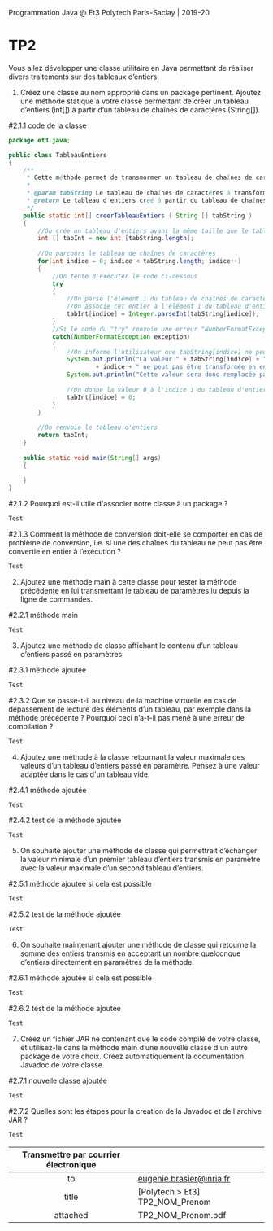Programmation Java @ Et3
Polytech Paris-Saclay | 2019-20

# TP2 

Vous allez développer une classe utilitaire en Java permettant de réaliser divers traitements sur des tableaux d’entiers.

1. Créez une classe au nom approprié dans un package pertinent. Ajoutez une méthode statique à votre classe permettant de créer un tableau d’entiers (int[]) à partir d’un tableau de chaı̂nes de caractères (String[]).

#2.1.1 code de la classe

```Java
package et3.java;

public class TableauEntiers
{
	/**
	 * Cette méthode permet de transmormer un tableau de chaînes de caractères en tableau d'entiers
	 * 
	 * @param tabString Le tableau de chaînes de caractères à transformer
	 * @return Le tableau d'entiers créé à partir du tableau de chaînes de caractères
	 */
	public static int[] creerTableauEntiers ( String [] tabString )
	{
		//On crée un tableau d'entiers ayant la même taille que le tableau de chaînes de caractères
		int [] tabInt = new int [tabString.length];
		
		//On parcours le tableau de chaînes de caractères
		for(int indice = 0; indice < tabString.length; indice++)
		{
			//On tente d'éxécuter le code ci-dessous
			try
			{
				//On parse l'élément i du tableau de chaînes de caractère en entier
				//On associe cet entier à l'élément i du tableau d'entiers
				tabInt[indice] = Integer.parseInt(tabString[indice]);
			}
			//Si le code du "try" renvoie une erreur "NumberFormatException", on execute le code ci-dessous
			catch(NumberFormatException exception)
			{
				//On informe l'utilisateur que tabString[indice] ne peut pas être transformé en entier
				System.out.println("La valeur " + tabString[indice] + " d'indice " 
						+ indice + " ne peut pas être transformée en entier.");
				System.out.println("Cette valeur sera donc remplacée par 0 dans le tableau.");
				
				//On donne la valeur 0 à l'indice i du tableau d'entier
				tabInt[indice] = 0;
			}
		}
		
		//On renvoie le tableau d'entiers
		return tabInt;
	}
  
	public static void main(String[] args) 
	{
		
	}
}
```

#2.1.2 Pourquoi est-il utile d'associer notre classe à un package ?

```Java
Test
```

#2.1.3 Comment la méthode de conversion doit-elle se comporter en cas de problème de conversion, i.e. si une des chaı̂nes du tableau ne peut pas être convertie en entier à l’exécution ?

```Java
Test
```

2. Ajoutez une méthode main à cette classe pour tester la méthode précédente en lui transmettant le tableau de paramètres lu depuis la ligne de commandes.

#2.2.1 méthode main

```Java
Test
```

3. Ajoutez une méthode de classe affichant le contenu d’un tableau d’entiers passé en paramètres.

#2.3.1 méthode ajoutée

```Java
Test
```

#2.3.2 Que se passe-t-il au niveau de la machine virtuelle en cas de dépassement de lecture des éléments d’un tableau, par exemple dans la méthode précédente ? Pourquoi ceci n’a-t-il pas mené à une erreur de compilation ?

```Java
Test
```

4. Ajoutez une méthode à la classe retournant la valeur maximale des valeurs d’un tableau d’entiers passé en paramètre. Pensez à une valeur adaptée dans le cas d'un tableau vide.

#2.4.1 méthode ajoutée

```Java
Test
```

#2.4.2 test de la méthode ajoutée

```Java
Test
```

5. On souhaite ajouter une méthode de classe qui permettrait d’échanger la valeur minimale d’un premier tableau d’entiers transmis en paramètre avec la valeur maximale d’un second tableau d’entiers.

#2.5.1 méthode ajoutée si cela est possible

```Java
Test
```

#2.5.2 test de la méthode ajoutée

```Java
Test
```

6. On souhaite maintenant ajouter une méthode de classe qui retourne la somme des entiers transmis en acceptant un nombre quelconque d’entiers directement en paramètres de la méthode.

#2.6.1 méthode ajoutée si cela est possible

```Java
Test
```

#2.6.2 test de la méthode ajoutée

```Java
Test
```

7. Créez un fichier JAR ne contenant que le code compilé de votre classe, et utilisez-le dans la méthode main d’une nouvelle classe d'un autre package de votre choix. Créez automatiquement la documentation Javadoc de votre classe.

#2.7.1 nouvelle classe ajoutée

```Java
Test
```

#2.7.2 Quelles sont les étapes pour la création de la Javadoc et de l'archive JAR ?

```Java
Test
```

| Transmettre par courrier électronique ||
| :---: | :--- | 
|to|eugenie.brasier@inria.fr|
|title|[Polytech > Et3] TP2_NOM_Prenom|
|attached|TP2_NOM_Prenom.pdf|
